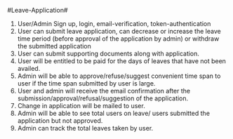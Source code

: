 #Leave-Application#

1. User/Admin Sign up, login, email-verification, token-authentication
2. User can submit leave application, can decrease or increase the leave time period (before approval of the application by admin) or withdraw the submitted application
3. User can submit supporting documents along with application.
4. User will be entitled to be paid for the days of leaves that have not been availed.
5. Admin will be able to approve/refuse/suggest convenient time span to user if the time span submitted by user is large.
6. User and admin will receive the email confirmation after the submission/approval/refusal/suggestion of the application.
7. Change in application will be mailed to user.
8. Admin will be able to see total users on leave/ users submitted the application but not approved.
9. Admin can track the total leaves taken by user.
